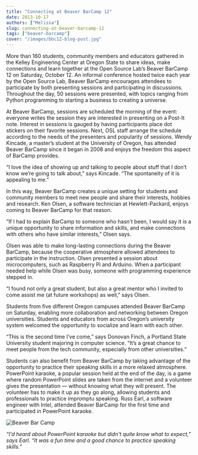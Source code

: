 ```yaml
---
title: "Connecting at Beaver BarCamp 12"
date: 2013-10-17
authors: ["Melissa"]
slug: connecting-at-beaver-barcamp-12
tags: ["beaver-barcamp"]
cover: "/images/bbc12-blog-post.jpg"
---
```


More than 160 students, community members and educators gathered in the Kelley Engineering Center at Oregon State to
share ideas, make connections and learn together at the Open Source Lab’s Beaver BarCamp 12 on Saturday, October 12. An
informal conference hosted twice each year by the Open Source Lab, Beaver BarCamp encourages attendees to participate by
both presenting sessions and participating in discussions. Throughout the day, 50 sessions were presented, with topics
ranging from Python programming to starting a business to creating a universe.

At Beaver BarCamp, sessions are scheduled the morning of the event: everyone writes the session they are interested in
presenting on a Post-It note. Interest in sessions is gauged by having participants place dot stickers on their favorite
sessions. Next, OSL staff arrange the schedule according to the needs of the presenters and popularity of sessions.
Wendy Kincade, a master’s student at the University of Oregon, has attended Beaver BarCamp since it began in 2008 and
enjoys the freedom this aspect of BarCamp provides.

“I love the idea of showing up and talking to people about stuff that I don’t know we’re going to talk about,” says
Kincade. “The spontaneity of it is appealing to me.”

In this way, Beaver BarCamp creates a unique setting for students and community members to meet new people and share
their interests, hobbies and research. Ken Olsen, a software technician at Hewlett-Packard, enjoys coming to Beaver
BarCamp for that reason.

“If I had to explain BarCamp to someone who hasn't been, I would say it is a unique opportunity to share information and
skills, and make connections with others who have similar interests,” Olsen says.

Olsen was able to make long-lasting connections during the Beaver BarCamp, because the cooperative atmosphere allowed
attendees to participate in the instruction. Olsen presented a session about microcomputers, such as Raspberry Pi and
Arduino. When a participant needed help while Olsen was busy, someone with programming experience stepped in.

“I found not only a great student, but also a great mentor who I invited to come assist me (at future workshops) as
well,” says Olsen.

Students from five different Oregon campuses attended Beaver BarCamp on Saturday, enabling more collaboration and
networking between Oregon universities. Students and educators from across Oregon’s university system welcomed the
opportunity to socialize and learn with each other.

“This is the second time I’ve come,” says Donovan Finch, a Portland State University student majoring in computer
science. “It’s a great chance to meet people from the tech community, especially from other universities.”

Students can also benefit from Beaver BarCamp by taking advantage of the opportunity to practice their speaking skills
in a more relaxed atmosphere. PowerPoint karaoke, a popular session held at the end of the day, is a game where random
PowerPoint slides are taken from the internet and a volunteer gives the presentation — without knowing what they will
present. The volunteer has to make it up as they go along, allowing students and professionals to practice impromptu
speaking. Russ Earl, a software engineer with Intel, attended Beaver BarCamp for the first time and participated in
PowerPoint karaoke.

![Beaver Bar Camp](/images/bbc12-blog-post.jpg)

_“I'd heard about PowerPoint karaoke but didn't quite know what to expect,” says Earl. “It was a fun time and a good
chance to practice speaking skills.”_

